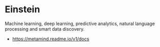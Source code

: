 # Einstein
Machine learning, deep learning, predictive analytics, natural language processing and smart data discovery.
* https://metamind.readme.io/v1/docs

##
